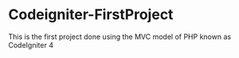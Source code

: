 # Codeigniter-FirstProject
This is the first project done using the MVC model of PHP known as CodeIgniter 4
